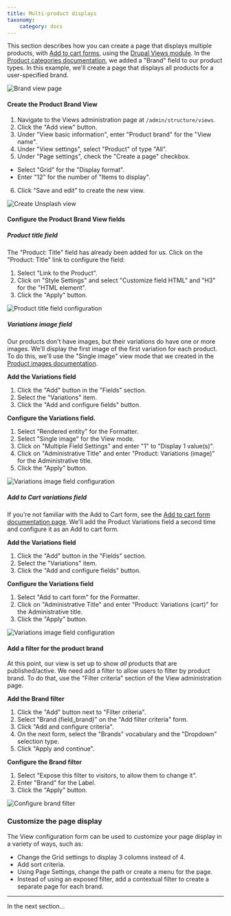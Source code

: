 ```yaml
---
title: Multi-product displays
taxonomy:
    category: docs
---
```


This section describes how you can create a page that displays multiple products, with [Add to cart forms](../02.add-to-cart-form), using the [Drupal Views module]. In the [Product categories documentation](../../02.product-architecture/03.product-categories), we added a "Brand" field to our product types. In this example, we'll create a page that displays all products for a user-specified brand.

![Brand view page](../../images/multi-product-display.jpg)

#### Create the Product Brand View

1. Navigate to the Views administration page at `/admin/structure/views`.
2. Click the "Add view" button.
3. Under "View basic information", enter "Product brand" for the "View name".
4. Under "View settings", select "Product" of type "All".
5. Under "Page settings", check the "Create a page" checkbox.
 - Select "Grid" for the "Display format".
 - Enter "12" for the number of "Items to display".
6. Click "Save and edit" to create the new view.

![Create Unsplash view](../../images/multi-product-display-1.jpg)

#### Configure the Product Brand View fields
##### Product title field
The "Product: Title" field has already been added for us. Click on the "Product: Title" link to configure the field:
 1. Select "Link to the Product".
 2. Click on "Style Settings" and select "Customize field HTML" and "H3" for the "HTML element".
 3. Click the "Apply" button.

![Product title field configuration](../../images/multi-product-display-6.jpg)

##### Variations image field
Our products don't have images, but their variations do have one or more images. We'll display the first image of the first variation for each product. To do this, we'll use the "Single image" view mode that we created in the [Product images documentation](../06.product-images).

**Add the Variations field**
1. Click the "Add" button in the "Fields" section.
2. Select the "Variations" item.
3. Click the "Add and configure fields" button.

**Configure the Variations field.**
1. Select "Rendered entity" for the Formatter.
2. Select "Single image" for the View mode.
3. Click on "Multiple Field Settings" and enter "1" to "Display 1 value(s)".
4. Click on "Administrative Title" and enter "Product: Variations (image)" for the Administrative title.
5. Click the "Apply" button.

![Variations image field configuration](../../images/multi-product-display-7.jpg)

##### Add to Cart variations field
If you're not familiar with the Add to Cart form, see the [Add to cart form documentation page](../02.add-to-cart-form). We'll add the Product Variations field a second time and configure it as an Add to cart form.

**Add the Variations field**
1. Click the "Add" button in the "Fields" section.
2. Select the "Variations" item.
3. Click the "Add and configure fields" button.

**Configure the Variations field**
1. Select "Add to cart form" for the Formatter.
2. Click on "Administrative Title" and enter "Product: Variations (cart)" for the Administrative title.
3. Click the "Apply" button.

![Variations image field configuration](../../images/multi-product-display-8.jpg)

#### Add a filter for the product brand
At this point, our view is set up to show *all* products that are published/active. We need add a filter to allow users to filter by product brand. To do that, use the "Filter criteria" section of the View administration page.

**Add the Brand filter**
1. Click the "Add" button next to "Filter criteria".
2. Select "Brand (field_brand)" on the "Add filter criteria" form.
3. Click "Add and configure criteria".
4. On the next form, select the "Brands" vocabulary and the "Dropdown" selection type.
5. Click "Apply and continue".

**Configure the Brand filter**
1. Select "Expose this filter to visitors, to allow them to change it".
2. Enter "Brand" for the Label.
3. Click the "Apply" button.

![Configure brand filter](../../images/multi-product-display-3.jpg)

### Customize the page display
The View configuration form can be used to customize your page display in a variety of ways, such as:
* Change the Grid settings to display 3 columns instead of 4.
* Add sort criteria.
* Using Page Settings, change the path or create a menu for the page.
* Instead of using an exposed filter, add a contextual filter to create a separate page for each brand.

---
In the next section...

[Drupal Views module]: https://www.drupal.org/docs/8/core/modules/views